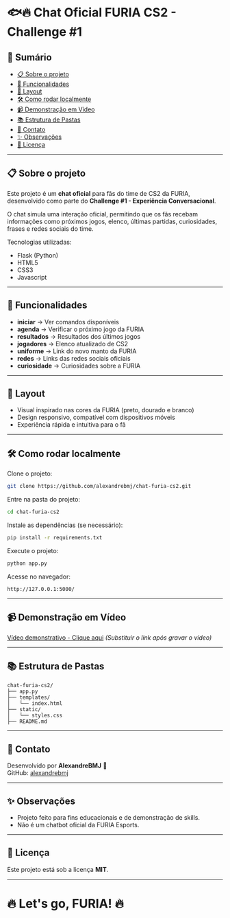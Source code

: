 # 🐟🔥 Chat Oficial FURIA CS2 - Challenge #1

## 📑 Sumário

- [📋 Sobre o projeto](#-sobre-o-projeto)
- [🚀 Funcionalidades](#-funcionalidades)
- [🎨 Layout](#-layout)
- [🛠 Como rodar localmente](#-como-rodar-localmente)
- [📹 Demonstração em Vídeo](#-demonstração-em-vídeo)
- [📚 Estrutura de Pastas](#-estrutura-de-pastas)
- [📢 Contato](#-contato)
- [✨ Observações](#-observações)
- [📌 Licença](#-licença)

---

## 📋 Sobre o projeto

Este projeto é um **chat oficial** para fãs do time de CS2 da FURIA, desenvolvido como parte do **Challenge #1 - Experiência Conversacional**.

O chat simula uma interação oficial, permitindo que os fãs recebam informações como próximos jogos, elenco, últimas partidas, curiosidades, frases e redes sociais do time.

Tecnologias utilizadas:

- Flask (Python)
- HTML5
- CSS3
- Javascript

---

## 🚀 Funcionalidades

- **iniciar** → Ver comandos disponíveis
- **agenda** → Verificar o próximo jogo da FURIA
- **resultados** → Resultados dos últimos jogos
- **jogadores** → Elenco atualizado de CS2
- **uniforme** → Link do novo manto da FURIA
- **redes** → Links das redes sociais oficiais
- **curiosidade** → Curiosidades sobre a FURIA

---

## 🎨 Layout

- Visual inspirado nas cores da FURIA (preto, dourado e branco)
- Design responsivo, compatível com dispositivos móveis
- Experiência rápida e intuitiva para o fã

---

## 🛠 Como rodar localmente

Clone o projeto:

```bash
git clone https://github.com/alexandrebmj/chat-furia-cs2.git
```

Entre na pasta do projeto:

```bash
cd chat-furia-cs2
```

Instale as dependências (se necessário):

```bash
pip install -r requirements.txt
```

Execute o projeto:

```bash
python app.py
```

Acesse no navegador:

```
http://127.0.0.1:5000/
```

---

## 📹 Demonstração em Vídeo

[Vídeo demonstrativo - Clique aqui](#)
*(Substituir o link após gravar o vídeo)*

---

## 📚 Estrutura de Pastas

```
chat-furia-cs2/
├── app.py
├── templates/
│   └── index.html
├── static/
│   └── styles.css
├── README.md
```

---

## 📢 Contato

Desenvolvido por **AlexandreBMJ** 🚀\
GitHub: [alexandrebmj](https://github.com/alexandrebmj)

---

## ✨ Observações

- Projeto feito para fins educacionais e de demonstração de skills.
- Não é um chatbot oficial da FURIA Esports.

---

## 📌 Licença

Este projeto está sob a licença **MIT**.

---

# 🔥 Let's go, FURIA! 🔥

